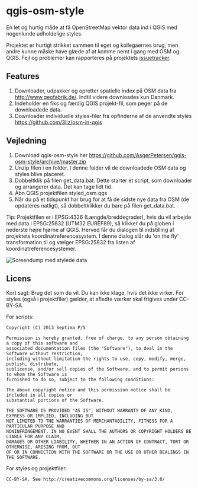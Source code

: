 qgis-osm-style
==============

En let og hurtig måde at få OpenStreetMap vektor data ind i QGIS med nogenlunde udholdelige styles.

Projektet er hurtigt strikket sammen til eget og kollegaernes brug, men andre kunne måske have glæde af at komme nemt i gang med OSM og QGIS. Fejl og problemer kan rapporteres på projektets [issuetracker](https://github.com/AsgerPetersen/qgis-osm-style/issues).

Features
--------------
1.  Downloader, udpakker og opretter spatielle index på OSM data fra http://www.geofabrik.de/. Indtil videre downloades kun Danmark.
2.  Indeholder en fiks og færdig QGIS projekt-fil, som peger på de downloadede data.
3.  Downloader individuelle styles-filer fra opfinderne af de anvendte styles https://github.com/3liz/osm-in-qgis

Vejledning
--------------
1.  Download qgis-osm-style her https://github.com/AsgerPetersen/qgis-osm-style/archive/master.zip
2.  Unzip filen i en folder. I denne folder vil de downloadede OSM data og styles blive placeret.
3.  Dobbeltklik på filen get_data.bat. Dette starter et script, som downloader og arrangerer data. Det kan tage lidt tid.
4.  Åbn QGIS projektfilen styled_osm.qgs
5.  Når du på et tidspunkt har brug for at få de sidste nye data fra OSM (de opdateres natligt), så dobbeltklikker du bare på filen get_data.bat.

Tip: Projektfilen er i EPSG:4326 (Længde/breddegrader), hvis du vil arbejde med data i EPSG:25832 (UTM32 EUREF89), så klikker du på globen i nederste højre hjørne af QGIS. Herved får du dialogen til indstilling af projektets koordinatreferencesystem. I denne dialog slår du 'on the fly' transformation til og vælger EPSG:25832 fra listen af koordinatreferencesystemer.

![Screendump med stylede data](https://github.com/AsgerPetersen/qgis-osm-style/raw/readme-content/img/screendump.png)

Licens
--------------
Kort sagt: Brug det som du vil. Du kan ikke klage, hvis det ikke virker. For styles (også i projektfiler) gælder, at afledte værker skal frigives under CC-BY-SA.

For scripts:
```
Copyright (C) 2013 Septima P/S

Permission is hereby granted, free of charge, to any person obtaining a copy of this software and 
associated documentation files (the "Software"), to deal in the Software without restriction, 
including without limitation the rights to use, copy, modify, merge, publish, distribute, 
sublicense, and/or sell copies of the Software, and to permit persons to whom the Software is 
furnished to do so, subject to the following conditions:

The above copyright notice and this permission notice shall be included in all copies or 
substantial portions of the Software.

THE SOFTWARE IS PROVIDED "AS IS", WITHOUT WARRANTY OF ANY KIND, EXPRESS OR IMPLIED, INCLUDING BUT 
NOT LIMITED TO THE WARRANTIES OF MERCHANTABILITY, FITNESS FOR A PARTICULAR PURPOSE AND 
NONINFRINGEMENT. IN NO EVENT SHALL THE AUTHORS OR COPYRIGHT HOLDERS BE LIABLE FOR ANY CLAIM, 
DAMAGES OR OTHER LIABILITY, WHETHER IN AN ACTION OF CONTRACT, TORT OR OTHERWISE, ARISING FROM, OUT 
OF OR IN CONNECTION WITH THE SOFTWARE OR THE USE OR OTHER DEALINGS IN THE SOFTWARE.
```

For styles og projektfiler:
```
CC-BY-SA. See http://creativecommons.org/licenses/by-sa/3.0/
```
